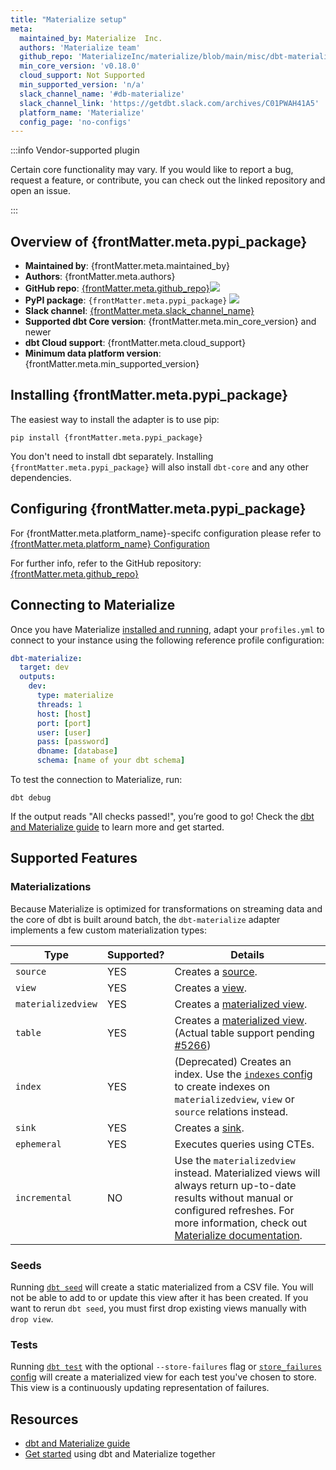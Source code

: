 ```yaml
---
title: "Materialize setup"
meta:
  maintained_by: Materialize  Inc.
  authors: 'Materialize team'
  github_repo: 'MaterializeInc/materialize/blob/main/misc/dbt-materialize'
  min_core_version: 'v0.18.0'
  cloud_support: Not Supported
  min_supported_version: 'n/a'
  slack_channel_name: '#db-materialize'
  slack_channel_link: 'https://getdbt.slack.com/archives/C01PWAH41A5'
  platform_name: 'Materialize'
  config_page: 'no-configs'
---
```


:::info Vendor-supported plugin

Certain core functionality may vary. If you would like to report a bug, request a feature, or contribute, you can check out the linked repository and open an issue.

:::

<h2> Overview of {frontMatter.meta.pypi_package} </h2>

<ul>
    <li><strong>Maintained by</strong>: {frontMatter.meta.maintained_by}</li>
    <li><strong>Authors</strong>: {frontMatter.meta.authors}</li>
    <li><strong>GitHub repo</strong>: <a href={`https://github.com/${frontMatter.meta.github_repo}`}>{frontMatter.meta.github_repo}</a><a href={`https://github.com/${frontMatter.meta.github_repo}`}><img src={`https://img.shields.io/github/stars/${frontMatter.meta.github_repo}?style=for-the-badge`}/></a></li>
    <li><strong>PyPI package</strong>: <code>{frontMatter.meta.pypi_package}</code> <a href={`https://badge.fury.io/py/${frontMatter.meta.pypi_package}`}><img src={`https://badge.fury.io/py/${frontMatter.meta.pypi_package}.svg`}/></a></li>
    <li><strong>Slack channel</strong>: <a href={frontMatter.meta.slack_channel_link}>{frontMatter.meta.slack_channel_name}</a></li>
    <li><strong>Supported dbt Core version</strong>: {frontMatter.meta.min_core_version} and newer</li>
    <li><strong>dbt Cloud support</strong>: {frontMatter.meta.cloud_support}</li>
    <li><strong>Minimum data platform version</strong>: {frontMatter.meta.min_supported_version}</li>
    </ul>

<h2> Installing {frontMatter.meta.pypi_package} </h2>

The easiest way to install the adapter is to use pip:

<code>pip install {frontMatter.meta.pypi_package}</code>

<p>You don't need to install dbt separately. Installing <code>{frontMatter.meta.pypi_package}</code> will also install <code>dbt-core</code> and any other dependencies.</p>

<h2> Configuring {frontMatter.meta.pypi_package} </h2>

<p>For {frontMatter.meta.platform_name}-specifc configuration please refer to <a href={frontMatter.meta.config_page}>{frontMatter.meta.platform_name} Configuration</a> </p>

<p>For further info, refer to the GitHub repository: <a href={`https://github.com/${frontMatter.meta.github_repo}`}>{frontMatter.meta.github_repo}</a></p>

## Connecting to Materialize

Once you have Materialize [installed and running](https://materialize.com/docs/install/), adapt your `profiles.yml` to connect to your instance using the following reference profile configuration:

<File name='~/.dbt/profiles.yml'>

```yaml
dbt-materialize:
  target: dev
  outputs:
    dev:
      type: materialize
      threads: 1
      host: [host]
      port: [port]
      user: [user]
      pass: [password]
      dbname: [database]
      schema: [name of your dbt schema]
```

</File>

To test the connection to Materialize, run:

```
dbt debug
```

If the output reads "All checks passed!", you’re good to go! Check the [dbt and Materialize guide](https://materialize.com/docs/guides/dbt/) to learn more and get started.

## Supported Features

### Materializations

Because Materialize is optimized for transformations on streaming data and the core of dbt is built around batch, the `dbt-materialize` adapter implements a few custom materialization types:

Type | Supported? | Details
-----|------------|----------------
`source` | YES | Creates a [source](https://materialize.com/docs/sql/create-source/).
`view` | YES | Creates a [view](https://materialize.com/docs/sql/create-view/#main).
`materializedview` | YES | Creates a [materialized view](https://materialize.com/docs/sql/create-materialized-view/#main).
`table` | YES | Creates a [materialized view](https://materialize.com/docs/sql/create-materialized-view/#main). (Actual table support pending [#5266](https://github.com/MaterializeInc/materialize/issues/5266))
`index` | YES | (Deprecated) Creates an index. Use the [`indexes` config](materialize-configs#indexes) to create indexes on `materializedview`, `view` or `source` relations instead.
`sink` | YES | Creates a [sink](https://materialize.com/docs/sql/create-sink/#main).
`ephemeral` | YES | Executes queries using <Term id="cte">CTEs</Term>.
`incremental` | NO | Use the `materializedview` <Term id="materialization" /> instead. Materialized views will always return up-to-date results without manual or configured refreshes. For more information, check out [Materialize documentation](https://materialize.com/docs/).

### Seeds

Running [`dbt seed`](commands/seed) will create a static materialized <Term id="view" /> from a CSV file. You will not be able to add to or update this view after it has been created. If you want to rerun `dbt seed`, you must first drop existing views manually with `drop view`.

### Tests

Running [`dbt test`](commands/test) with the optional `--store-failures` flag or [`store_failures` config](resource-configs/store_failures) will create a materialized view for each test you've chosen to store. This view is a continuously updating representation of failures.

## Resources

- [dbt and Materialize guide](https://materialize.com/docs/guides/dbt/)
- [Get started](https://github.com/MaterializeInc/demos/tree/main/dbt-get-started) using dbt and Materialize together
